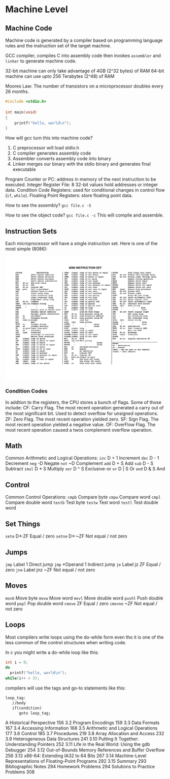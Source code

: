 # Machine Level

## Machine Code

Machine code is generated by a compiler based on programming language rules and the instruction set of the target machine.

GCC compiler, compiles C into assembly code then invokes `assembler` and `linker` to generate machine code.

32-bit machine can only take advantage of 4GB (2^32 bytes) of RAM
64-bit machine can use upto 256 Terabytes (2^48) of RAM

Moores Law: The number of transistors on a microprocessor doubles every 26 months.

```c
#include <stdio.h>

int main(void)
{
    printf("hello, world\n");
}
```
How will gcc turn this into machine code?
1. C preprocessor will load stdio.h
2. C compiler generates assembly code
3. Assembler converts assembly code into binary
4. Linker merges our binary with the stdio binary and generates final executable

Program Counter or PC: address in memory of the next instruction to be executed.
Integer Register File: 8 32-bit values hold addresses or integer data.
Condition Code Registers: used for conditional changes in control flow (`if`, `while`).
Floating Point Registers: store floating point data.

How to see the assembly?
`gcc file.c -S`

How to see the object code?
`gcc file.c -c` This will compile and assemble.

## Instruction Sets

Each microprocessor will have a single instruction set. Here is one of the most simple (8086):

![8086 InstructionSet](./8086Ins.png)

### Condition Codes
In addtion to the registers, the CPU stores a bunch of flags. Some of those include:
CF: Carry Flag. The most recent operation generated a carry out of the most
signiﬁcant bit. Used to detect overﬂow for unsigned operations.
ZF: Zero Flag. The most recent operation yielded zero.
SF: Sign Flag. The most recent operation yielded a negative value.
OF: OverFlow Flag. The most recent operation caused a twos complement overflow operation.

## Math
Common Arithmetic and Logical Operations:
`inc` D + 1 Increment
`dec` D - 1 Decrement
`neg` -D Negate
`not` ~D Complement
`add` D + S Add
`sub` D - S Subtract
`imul` D * S Multiply
`xor` D ^ S Exclusive-or
`or` D | S Or
`and` D & S And

## Control
Common Control Operations:
`cmpb` Compare byte
`cmpw` Compare word
`cmpl` Compare double word
`testb` Test byte
`testw` Test word
`testl` Test double word

## Set Things
`sete` D←ZF Equal / zero
`setne` D←~ZF Not equal / not zero

## Jumps
`jmp` Label 1 Direct jump
`jmp` *Operand 1 Indirect jump
`je` Label jz ZF Equal / zero
`jne` Label jnz ~ZF Not equal / not zero

## Moves
`movb` Move byte
`movw` Move word
`movl` Move double word
`pushl` Push double word
`popl` Pop double word
`cmove` ZF Equal / zero
`cmovne` ~ZF Not equal / not zero

## Loops
Most compilers write loops using the do-while form even tho it is one of the less common of the control structures when writing code.

In c you might write a do-while loop like this:

```c
int i = 0;
do
  printf("hello, world\n");
while(i++ < 3);
```

compilers will use the tags and go-to statements like this:
```
loop_tag:
   //body
   if(condition)
      goto loop_tag;
```

A Historical Perspective 156
3.2 Program Encodings 159
3.3 Data Formats 167
3.4 Accessing Information 168
3.5 Arithmetic and Logical Operations 177
3.6 Control 185
3.7 Procedures 219
3.8 Array Allocation and Access 232
3.9 Heterogeneous Data Structures 241
3.10 Putting It Together: Understanding Pointers 252
3.11 Life in the Real World: Using the gdb Debugger 254
3.12 Out-of-Bounds Memory References and Buffer Overﬂow 256
3.13 x86-64: Extending IA32 to 64 Bits 267
3.14 Machine-Level Representations of Floating-Point Programs 292
3.15 Summary 293
Bibliographic Notes 294
Homework Problems 294
Solutions to Practice Problems 308